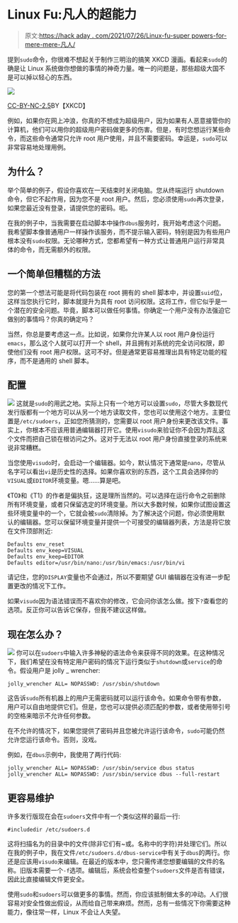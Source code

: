 # Linux Fu:凡人的超能力

> 原文:[https://hack aday . com/2021/07/26/Linux-fu-super powers-for-mere-mere-凡人/](https://hackaday.com/2021/07/26/linux-fu-superpowers-for-mere-mortals/)

提到`sudo`命令，你很难不想起关于制作三明治的搞笑 XKCD 漫画。看起来`sudo`的确是让 Linux 系统做你想做的事情的神奇力量。唯一的问题是，那些超级大国不是可以掉以轻心的东西。

[![](../Images/3621d9d5e2eec6b7a8643454a8f5a78a.png)](https://hackaday.com/wp-content/uploads/2021/07/sandwich.png)

[CC-BY-NC-2.5](http://creativecommons.org/licenses/by-nc/2.5/)BY【XKCD】

例如，如果你在网上冲浪，你真的不想成为超级用户，因为如果有人恶意接管你的计算机，他们可以用你的超级用户密码做更多的伤害。但是，有时您想运行某些命令，而这些命令通常只允许 root 用户使用，并且不需要密码。幸运是，`sudo`可以非常容易地处理用例。

## 为什么？

举个简单的例子，假设你喜欢在一天结束时关闭电脑。您从终端运行 shutdown 命令，但它不起作用，因为您不是 root 用户。然后，您必须使用`sudo`再次登录，如果您最近没有登录，请提供您的密码。呃。

在我的例子中，当我需要在启动脚本中操作`dbus`服务时，我开始考虑这个问题。我希望脚本像普通用户一样操作该服务，而不提示输入密码，特别是因为有些用户根本没有`sudo`权限。无论哪种方式，您都希望有一种方式让普通用户运行非常具体的命令，而无需额外的权限。

## 一个简单但糟糕的方法

您的第一个想法可能是将代码包装在 root 拥有的 shell 脚本中，并设置`suid`位，这样当您执行它时，脚本就提升为具有 root 访问权限。这将工作，但它似乎是一个潜在的安全问题。毕竟，脚本可以做任何事情。你确定一个用户没有办法强迫它做别的事情吗？你真的确定吗？

当然，你总是要考虑这一点。比如说，如果你允许某人以 root 用户身份运行`emacs`，那么这个人就可以打开一个 shell，并且拥有对系统的完全访问权限，即使他们没有 root 用户权限。这可不好。但是通常更容易推理出具有特定功能的程序，而不是通用的 shell 脚本。

## 配置

[![](../Images/19cdb938c6a72d43746666d49c2c6563.png)](https://hackaday.com/wp-content/uploads/2021/07/sudo2.png) 这就是`sudo`的用武之地。实际上只有一个地方可以设置`sudo`，尽管大多数现代发行版都有一个地方可以从另一个地方读取文件，您也可以使用这个地方。主要位置是`/etc/sudoers`，正如您所猜测的，您需要以 root 用户身份来更改该文件。事实上，你根本不应该用普通编辑器打开它。使用`visudo`来验证你不会因为弄乱这个文件而把自己锁在根访问之外。这对于无法以 root 用户身份直接登录的系统来说非常糟糕。

当您使用`visudo`时，会启动一个编辑器。如今，默认情况下通常是`nano`，尽管从名字可以看出`vi`是历史性的选择。如果你喜欢别的东西，这个工具会选择你的`VISUAL`或`EDITOR`环境变量。嗯……算是吧。

《T0》和《T1》的作者是偏执狂，这是理所当然的。可以选择在运行命令之前删除所有环境变量，或者只保留选定的环境变量。所以大多数时候，如果你试图设置这些环境变量中的一个，它就会被`sudo`清除掉。为了解决这个问题，你必须使用默认的编辑器。您可以保留环境变量并提供一个可接受的编辑器列表，方法是将它放在文件顶部附近:

```
Defaults env_reset
Defaults env_keep=VISUAL
Defaults env_keep=EDITOR
Defaults editor=/usr/bin/nano:/usr/bin/emacs:/usr/bin/vi
```

请记住，您的`DISPLAY`变量也不会通过，所以不要期望 GUI 编辑器在没有进一步配置更改的情况下工作。

如果`visudo`因为语法错误而不喜欢你的修改，它会问你该怎么做。按下`?`查看您的选项。反正你可以告诉它保存，但我不建议这样做。

## 现在怎么办？

[![](../Images/4bd12e970a617bb91feae6b669c0fbd0.png)](https://hackaday.com/wp-content/uploads/2017/03/tux-on-htop-thumb.jpg) 你可以在`sudoers`中输入许多神秘的语法命令来获得不同的效果。在这种情况下，我们希望在没有特定用户密码的情况下运行类似于`shutdown`或`service`的命令。假设用户是 jolly _ wrencher:

```
jolly_wrencher ALL= NOPASSWD: /usr/sbin/shutdown
```

这告诉`sudo`所有机器上的用户无需密码就可以运行该命令。如果命令带有参数，用户可以自由地提供它们。但是，您也可以提供必须匹配的参数，或者使用带引号的空格来暗示不允许任何参数。

在不允许的情况下，如果您提供了密码并且您被允许运行该命令，`sudo`可能仍然允许您运行该命令。否则，没戏。

例如，在`dbus`示例中，我使用了两行代码:

```
jolly_wrencher ALL= NOPASSWD: /usr/sbin/service dbus status
jolly_wrencher ALL= NOPASSWD: /usr/sbin/service dbus --full-restart
```

## 更容易维护

许多发行版现在会在`sudoers`文件中有一个类似这样的最后一行:

```
#includedir /etc/sudoers.d
```

这将扫描名为的目录中的文件(除非它们有~或。名称中的字符)并处理它们。所以在我的例子中，我在文件`/etc/sudoers.d/dbus-service`中有关于`dbus`的两行。你还是应该用`visudo`来编辑。在最近的版本中，您只需传递您想要编辑的文件的名称。旧版本需要一个`-f`选项。编辑后，系统会检查整个`sudoers`文件是否有错误，因此比直接编辑文件更安全。

使用`sudo`和`sudoers`可以做更多的事情。然而，你应该抵制做太多的冲动。人们很容易对安全性做出假设，从而给自己带来麻烦。然而，总有一些情况下你需要这种能力，像往常一样，Linux 不会让人失望。